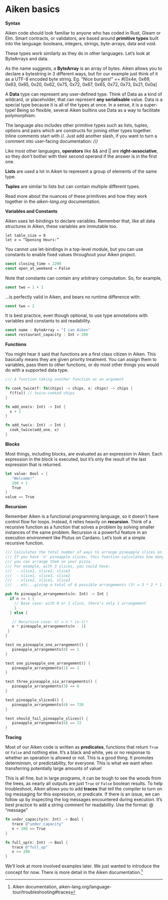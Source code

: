 # Aiken basics

**Syntax**

Aiken code should look familiar to anyone who has coded in Rust, Gleam or Elm. Smart contracts, or validators, are based around **primitive types** built into the language: booleans, integers, strings, byte-arrays, data and void. 

These types work similarly as they do in other languages. Let’s look at ByteArrays and data. 

As the name suggests, a **ByteArray** is an array of bytes. Aiken allows you to declare a bytestring in 3 different ways, but for our example just think of it as a UTF-8 encoded byte string. Eg. “Nice burgers!”  == #[0x4e, 0x69, 0x63, 0x65, 0x20, 0x62, 0x75, 0x72, 0x67, 0x65, 0x72, 0x73, 0x21, 0x0a] 

A **Data** type can represent any user-defined type. Think of Data as a kind of wildcard, or placeholder, that can represent **any serialisable** value. Data is a special type because it is all of the types at once. In a sense, it is a super-type! Being so flexible, several Aiken builtins use Data as a way to facilitate polymorphism.

The language also includes other primitive types such as lists, tuples, options and pairs which are constructs for joining other types together. Inline comments start with //. Just add another slash, if you want to turn a comment into user-facing documentation: ///

Like most other languages, **operators** like && and || are **right-associative**, so they don't bother with their second operand if the answer is in the first one.

**Lists** are used a lot in Aiken to represent a group of elements of the same type.  

**Tuples** are similar to lists but can contain multiple different types.

Read more about the nuances of these primitives and how they work together in the *aiken-lang.org* documentation.

**Variables and Constants** 

Aiken uses let-bindings to declare variables. Remember that, like all data structures in Aiken, these variables are immutable too.

```aiken
let table_size = 8
let x = “Opening Hours:”
```

You cannot use let-bindings in a top-level module, but you can use constants to enable fixed values throughout your Aiken project.
```rust
const closing_time = 2200
const open_at_weekend = False
```
Note that constants can contain any arbitrary computation. So, for example, 
```rust
const two = 1 + 1
```
…is perfectly valid in Aiken, and bears no runtime difference with:
```rust
const two = 2
```
It is best practice, even though optional, to use type annotations with variables and constants to aid readability.
```rust
const name : ByteArray = "I can Aiken"
const restaurant_capacity : Int = 200
```
**Functions**

You might hear it said that functions are a first class citizen in Aiken. This basically means they are given priority treatment. You can assign them to variables, pass them to other functions, or do most other things you would do with a supported data type. 

```rust
/// A function taking another function as an argument

fn cook_twice(f: fn(chips) -> chips, x: chips) -> chips {
  f(f(x)) // twice-cooked chips
}

fn add_one(x: Int) -> Int {
  x + 1
}

fn add_two(x: Int) -> Int {
  cook_twice(add_one, x)
}
```
**Blocks**

Most things, including blocks, are evaluated as an expression in Aiken. Each expression in the block is executed, but it’s only the result of the last expression that is returned.

```rust
let value: Bool = {
   "Welcome!"
   200 + 1
   True
}
value == True
```
**Recursion**

Remember Aiken is a functional programming language, so it doesn't have control flow for loops. Instead, it relies heavily on **recursion**. Think of a recursive function as a function that solves a problem by solving smaller instances of the same problem. Recursion is a powerful feature in an execution environment like Plutus on Cardano. Let’s look at a simple recursive function.

```rust
/// Calculates the total number of ways to arrange pineapple slices on a pizza.
/// If you have 'n' pineapple slices, this function calculates how many different ways
/// you can arrange them on your pizza.
/// For example, with 3 slices, you could have:
///  - slice1, slice2, slice3
///  - slice1, slice3, slice2
///  - slice2, slice1, slice3
///  ..etc...giving a total of 6 possible arrangements (3! = 3 * 2 * 1 = 6)

pub fn pineapple_arrangements(n: Int) -> Int {
  if n <= 1 {
    // Base case: with 0 or 1 slice, there's only 1 arrangement
    1
  } else {

   // Recursive case: n! = n * (n-1)!
   n * pineapple_arrangements(n - 1)
 }
}

test no_pineapple_one_arrangement() {
   pineapple_arrangements(0) == 1
}

test one_pineapple_one_arrangement() {
   pineapple_arrangements(1) == 1
}

test three_pineapple_six_arrangements() {
   pineapple_arrangements(3) == 6
}

test pineapple_slices6() {
   pineapple_arrangements(6) == 720
}

test should_fail_pineapple_slices() {
   pineapple_arrangements(6) == 72
}
```

**Tracing**

Most of our Aiken code is written as **predicates**, functions that return ```True``` or ```False``` and nothing else. It’s a black and white, yes or no response to whether an operation is allowed or not. This is a good thing. It promotes determinism, or predictability, for everyone. This is what we want when transferring potentially large amounts of value! 

This is all fine, but in large programs, it can be tough to see the woods from the trees, as nearly all outputs are just ```True``` or ```False``` boolean results. To help troubleshoot, Aiken allows you to add **traces** that tell the compiler to turn on log messaging for this expression, or predicate. If there is an issue, we can follow up by inspecting the log messages encountered during execution. It’s best practice to add a string comment for readability. Use the format: @ “message” 

```rust
fn under_capacity(n: Int) -> Bool {
   trace @"under_capacity"
   n < 200 == True
}

fn full_up(n: Int) -> Bool {
   trace @"full_up"
   n >= 200
}
```
We’ll look at more involved examples later. We just wanted to introduce the concept for now. There is more detail in the Aiken documentation.[^1]


[^1]: Aiken documentation, aiken-lang.org/language-tour/troubleshooting#traces
